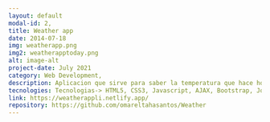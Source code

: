 ```yaml
---
layout: default
modal-id: 2,
title: Weather app
date: 2014-07-18
img: weatherapp.png
img2: weatherapptoday.png
alt: image-alt
project-date: July 2021
category: Web Development,
description: Aplicacion que sirve para saber la temperatura que hace hoy y lo que va a hacer durante los proximos dias. 
tecnologies: Tecnologias-> HTML5, CSS3, Javascript, AJAX, Bootstrap, Jquery, API REST.
link: https://weatherappli.netlify.app/
repository: https://github.com/omareltahasantos/Weather
---
```

